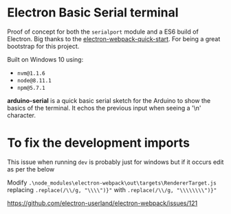 # Electron Basic Serial terminal

Proof of concept for both the `serialport` module and a ES6 build of Electron. Big thanks to the [electron-webpack-quick-start](https://github.com/electron-userland/electron-webpack-quick-start). For being a great bootstrap for this project.

Built on Windows 10 using:

- `nvm@1.1.6`
- `node@8.11.1`
- `npm@5.7.1`

**arduino-serial** is a quick basic serial sketch for the Arduino to show the basics of the terminal. It echos the previous input when seeing a '\n' character.

# To fix the development imports

This issue when running `dev` is probably just for windows but if it occurs edit as per the below

Modify `.\node_modules\electron-webpack\out\targets\RendererTarget.js` replacing `.replace(/\\/g, "\\\\")}"` with `.replace(/\\/g, "\\\\\\\\")}"`

https://github.com/electron-userland/electron-webpack/issues/121
